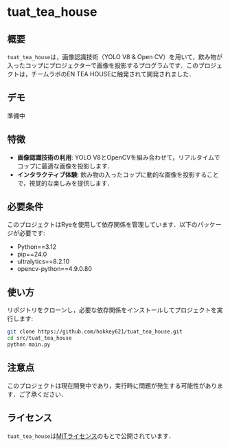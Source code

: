 # tuat_tea_house

## 概要
`tuat_tea_house`は，画像認識技術（YOLO V8 & Open CV）を用いて，飲み物が入ったコップにプロジェクターで画像を投影するプログラムです．このプロジェクトは，チームラボのEN TEA HOUSEに触発されて開発されました．

## デモ
準備中

## 特徴
- **画像認識技術の利用**: YOLO V8とOpenCVを組み合わせて，リアルタイムでコップに最適な画像を投影します．
- **インタラクティブ体験**: 飲み物の入ったコップに動的な画像を投影することで，視覚的な楽しみを提供します．

## 必要条件
このプロジェクトはRyeを使用して依存関係を管理しています．以下のパッケージが必要です:

- Python==3.12
- pip==24.0
- ultralytics==8.2.10
- opencv-python==4.9.0.80

## 使い方
リポジトリをクローンし，必要な依存関係をインストールしてプロジェクトを実行します:

```bash
git clone https://github.com/hokkey621/tuat_tea_house.git
cd src/tuat_tea_house
python main.py
```

## 注意点
このプロジェクトは現在開発中であり，実行時に問題が発生する可能性があります．ご了承ください．

## ライセンス
`tuat_tea_house`は[MITライセンス](https://en.wikipedia.org/wiki/MIT_License)のもとで公開されています．
